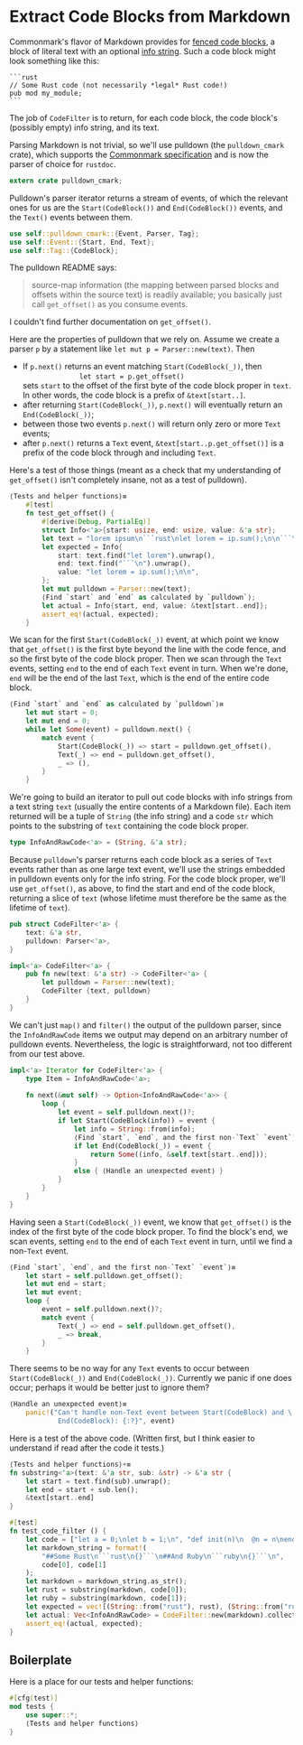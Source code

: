 Extract Code Blocks from Markdown
=================================

Commonmark's flavor of Markdown provides for
[fenced code blocks](http://spec.commonmark.org/0.28/#fenced-code-blocks),
a block of literal text with an optional
[info string](http://spec.commonmark.org/0.28/#info-string). Such a code block
might look something like this:

````
```rust
// Some Rust code (not necessarily *legal* Rust code!)
pub mod my_module;
```
````

The job of `CodeFilter` is to return, for each code block, the code block's
(possibly empty) info string, and its text.

Parsing Markdown is not trivial, so we'll use pulldown (the `pulldown_cmark`
crate), which supports the [Commonmark specification](http://spec.commonmark.org/)
and is now the parser of choice for `rustdoc`.

```rust
extern crate pulldown_cmark;
```

Pulldown's parser iterator returns a stream of events, of which the relevant
ones for us are the `Start(CodeBlock())` and `End(CodeBlock())` events, and the
`Text()` events between them.

```rust
use self::pulldown_cmark::{Event, Parser, Tag};
use self::Event::{Start, End, Text};
use self::Tag::{CodeBlock};
```

The pulldown README says:

> source-map information (the mapping between parsed blocks and offsets within
> the source text) is readily available; you basically just call `get_offset()` as
> you consume events.

I couldn't find further documentation on `get_offset()`.

Here are the properties of pulldown that we rely on.  Assume we create a parser
`p` by a statement like `let mut p = Parser::new(text)`. Then

- If `p.next()` returns an event matching `Start(CodeBlock(_))`, then  
  `              let start = p.get_offset()`  
  sets `start` to the offset of the first byte of the code
  block proper in `text`. In other words, the code block is a prefix of
  `&text[start..]`.
- after returning `Start(CodeBlock(_))`, `p.next()` will eventually return an
  `End(CodeBlock(_))`;
- between those two events `p.next()` will return only zero or more `Text`
  events;
- after `p.next()` returns a `Text` event, `&text[start..p.get_offset()]` is a
  prefix of the code block through and including `Text`.

Here's a test of those things (meant as a check that my understanding of
`get_offset()` isn't completely insane, not as a test of pulldown).

```rust
⟨Tests and helper functions⟩≡
    #[test]
    fn test_get_offset() {
        #[derive(Debug, PartialEq)]
        struct Info<'a>{start: usize, end: usize, value: &'a str};
        let text = "lorem ipsum\n```rust\nlet lorem = ip.sum();\n\n```\n";
        let expected = Info{
            start: text.find("let lorem").unwrap(),
            end: text.find("```\n").unwrap(),
            value: "let lorem = ip.sum();\n\n",
        };
        let mut pulldown = Parser::new(text);
        ⟨Find `start` and `end` as calculated by `pulldown`⟩;
        let actual = Info{start, end, value: &text[start..end]};
        assert_eq!(actual, expected);
    }
```

We scan for the first `Start(CodeBlock(_))` event, at which point we know that
`get_offset()` is the first byte beyond the line with the code fence, and so the
first byte of the code block proper.  Then we scan through the `Text` events,
setting `end` to the end of each `Text` event in turn. When we're done, `end`
will be the end of the last `Text`, which is the end of the entire code block.

```rust
⟨Find `start` and `end` as calculated by `pulldown`⟩≡
    let mut start = 0;
    let mut end = 0;
    while let Some(event) = pulldown.next() {
        match event {
            Start(CodeBlock(_)) => start = pulldown.get_offset(),
            Text(_) => end = pulldown.get_offset(),
            _ => (),
        }
    }
```

We're going to build an iterator to pull out code blocks with info strings from
a text string `text` (usually the entire contents of a Markdown file).  Each
item returned will be a tuple of `String` (the info string) and a code `str`
which points to the substring of `text` containing the code block proper.

```rust
type InfoAndRawCode<'a> = (String, &'a str);
```

Because `pulldown`'s parser returns each code block as a series of `Text` events
rather than as one large text event, we'll use the strings embedded in pulldown
events only for the info string.  For the code block proper, we'll use
`get_offset()`, as above, to find the start and end of the code block, returning
a slice of `text` (whose lifetime must therefore be the same as the lifetime of
`text`).

```rust
pub struct CodeFilter<'a> {
    text: &'a str,
    pulldown: Parser<'a>,
}

impl<'a> CodeFilter<'a> {
    pub fn new(text: &'a str) -> CodeFilter<'a> {
        let pulldown = Parser::new(text);
        CodeFilter {text, pulldown}
    }
}
```

We can't just `map()` and `filter()` the output of the pulldown parser, since
the `InfoAndRawCode` items we output may depend on an arbitrary number of
pulldown events.  Nevertheless, the logic is straightforward, not too different
from our test above.

```rust
impl<'a> Iterator for CodeFilter<'a> {
    type Item = InfoAndRawCode<'a>;
    
    fn next(&mut self) -> Option<InfoAndRawCode<'a>> {
        loop {
            let event = self.pulldown.next()?;
            if let Start(CodeBlock(info)) = event {
                let info = String::from(info);
                ⟨Find `start`, `end`, and the first non-`Text` `event`⟩;
                if let End(CodeBlock(_)) = event {
                    return Some((info, &self.text[start..end]));
                }
                else { ⟨Handle an unexpected event⟩ }
            }
        }
    }
}
```

Having seen a `Start(CodeBlock(_))` event, we know that `get_offset()` is the
index of the first byte of the code block proper.  To find the block's end, we
scan events, setting `end` to the end of each `Text` event in turn, until we
find a non-`Text` event.

```rust
⟨Find `start`, `end`, and the first non-`Text` `event`⟩≡
    let start = self.pulldown.get_offset();
    let mut end = start;
    let mut event;
    loop {
        event = self.pulldown.next()?;
        match event {
            Text(_) => end = self.pulldown.get_offset(),
            _ => break,
        }
    }
```

There seems to be no way for any `Text` events to occur between
`Start(CodeBlock(_))` and `End(CodeBlock(_))`.  Currently we panic if one does
occur; perhaps it would be better just to ignore them?

```rust
⟨Handle an unexpected event⟩≡
    panic!("Can't handle non-Text event between Start(CodeBlock) and \
            End(CodeBlock): {:?}", event)
```

Here is a test of the above code. (Written first, but I think easier to
understand if read after the code it tests.)

```rust
⟨Tests and helper functions⟩+≡
fn substring<'a>(text: &'a str, sub: &str) -> &'a str {
    let start = text.find(sub).unwrap();
    let end = start + sub.len();
    &text[start..end]
}

#[test]
fn test_code_filter () {
    let code = ["let a = 0;\nlet b = 1;\n", "def init(n)\n  @n = n\nend\n"];
    let markdown_string = format!(
        "##Some Rust\n```rust\n{}```\n##And Ruby\n```ruby\n{}```\n",
        code[0], code[1]
    );
    let markdown = markdown_string.as_str();
    let rust = substring(markdown, code[0]);
    let ruby = substring(markdown, code[1]);
    let expected = vec![(String::from("rust"), rust), (String::from("ruby"), ruby)];
    let actual: Vec<InfoAndRawCode> = CodeFilter::new(markdown).collect();
    assert_eq!(actual, expected);
}
```

## Boilerplate

Here is a place for our tests and helper functions:

```rust
#[cfg(test)]
mod tests {
    use super::*;
    ⟨Tests and helper functions⟩
}
```
